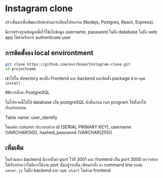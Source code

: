 # Instagram clone

สร้างขึ้นมาเพื่อพัฒนาทักษะด้านการเขียนโปรแกรม (Nodejs, Postgres, React, Express).

มีการสร้างฐานข้อมูลเพื่อไว้ใช้เก็บข้อมูล username, password ในฝั่ง database
ในฝั่ง web app ใช้สำหรับการ authenticate user 

## การติดตั้งลง local environtment

```bash
git clone https://github.com/evcrboom/Instagram-clone.git
cd projectname
```
เข้าไปใน directory ของฝั่ง Frontend และ backend และติดตั้ง package ด้วย `npm install`

##การตั้งค่า PostgreSQL

ในโปรเจคนี้ได้ใช้ database เป็น postgreSQL ดังนั้นก่อน run program ให้ตั้งค่าให้เรียบร้อยก่อน

Table name: user_identify

ในแต่ละ column ประกอบด้วย id (SERIAL PRIMARY KEY), username (VARCHAR(50)), hashed_password (VARCHAR(255))

## เพิ่มเติม

ในส่วนของ backend มีการตั้งค่า port ไว้ที่ 3001 และ frontend เป็น port 3000 ตรวจสอบให้เรียบร้อยว่าไม่มีการใช้งาน port นั้นอยู่จากนั้น เขียนคำสั่ง
ลง command line `node sever.js` ในฝั่ง backend และ `npm start` ในส่วน frontend 
